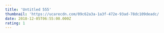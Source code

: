 ```yaml
---
title: 'Untitled 555'
thumbnail: 'https://ucarecdn.com/09c62a3a-1a3f-472e-93ad-78dc109deadc/'
date: 2018-12-05T06:55:00.000Z
rating: 1
---
```

